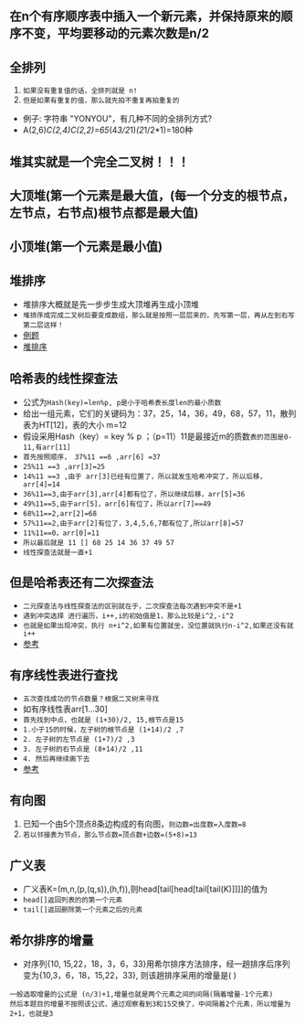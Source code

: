 ## 在n个有序顺序表中插入一个新元素，并保持原来的顺序不变，平均要移动的元素次数是n/2

## 全排列
1. `如果没有重复值的话，全排列就是 n!`
2. `但是如果有重复的值，那么就先拍不重复再拍重复的`
* 例子: 字符串 "YONYOU"，有几种不同的全排列方式?
* A(2,6)*C(2,4)*C(2,2)=6*5*(4*3/2*1)*(2*1/2*1)=180种

## 堆其实就是一个完全二叉树！！！
## 大顶堆(第一个元素是最大值，(每一个分支的根节点，左节点，右节点)根节点都是最大值)
## 小顶堆(第一个元素是最小值)
## 堆排序
* 堆排序大概就是先一步步生成大顶堆再生成小顶堆
* `堆排序成完成二叉树后要变成数组，那么就是按照一层层来的，先写第一层，再从左到右写第二层这样！`
* [例题](https://www.nowcoder.com/questionTerminal/6bcda62a3b2146c7bddee626c78207fd)
* [堆排序](https://blog.csdn.net/u013384984/article/details/79496052)

## 哈希表的线性探查法
* 公式为`Hash(key)=len%p, p是小于哈希表长度len的最小质数`
* 给出一组元素，它们的关键码为：37，25，14，36，49，68，57，11，散列表为HT[12]，表的大小 m=12 
* 假设采用Hash（key）= key % p ；（p=11）11是最接近m的质数`表的范围是0-11,有arr[11]`
* `首先按照顺序， 37%11 ==6 ,arr[6] =37`
* `25%11 ==3 ,arr[3]=25`
* `14%11 ==3 ,由于 arr[3]已经有位置了，所以就发生哈希冲突了，所以后移，arr[4]=14`
* `36%11==3,由于arr[3],arr[4]都有位了，所以继续后移，arr[5]=36`
* `49%11==5,由于arr[5]，arr[6]有位了，所以arr[7]==49`
* `68%11==2,arr[2]=68`
* `57%11==2,由于arr[2]有位了，3,4,5,6,7都有位了,所以arr[8]=57`
* `11%11==0，arr[0]=11`
* `所以最后就是 11 [] 68 25 14 36 37 49 57 `
* `线性探查法就是一直+1`

## 但是哈希表还有二次探查法
* `二元探查法与线性探查法的区别就在于，二次探查法每次遇到冲突不是+1`
* `遇到冲突选择 进行遍历，i++,i的初始值是1，那么比较是i^2,-i^2`
* `也就是如果出现冲突，执行 n+i^2,如果有位置就坐，没位置就执行n-i^2,如果还没有就i++`
* [参考](https://www.nowcoder.com/test/question/done?tid=31309191&qid=372706#summary)

## 有序线性表进行查找
* `五次查找成功的节点数量？根据二叉树来寻找`
* 如有序线性表arr[1...30]
* `首先找到中点，也就是 (1+30)/2, 15,根节点是15`
* `1.小于15的时候，左子树的根节点是 (1+14)/2 ,7`
* `2. 左子树的左节点是 (1+7)/2 ,3`
* `3. 左子树的右节点是 (8+14)/2 ,11`
* `4. 然后再继续画下去`
* [参考](https://www.nowcoder.com/test/question/done?tid=31253144&qid=372728#summary)

## 有向图
1. 已知一个由5个顶点8条边构成的有向图，`则边数=出度数=入度数=8`
2. `若以邻接表为节点，那么节点数=顶点数+边数=(5+8)=13`

## 广义表
* 广义表K=(m,n,(p,(q,s)),(h,f)),则head[tail[head[tail[tail(K)]]]]的值为
* `head[]返回列表的的第一个元素`
* `tail[]返回删除第一个元素之后的元素`

## 希尔排序的增量
* 对序列{10, 15,22，18，3，6，33}用希尔排序方法排序，经一趟排序后序列变为{10,3，6，18，15,22，33}, 则该趟排序采用的增量是( )
```
一般选取增量的公式是 (n/3)+1,增量也就是两个元素之间的间隔(隔着增量-1个元素)
然后本题目的增量不按照该公式，通过观察看到3和15交换了，中间隔着2个元素，所以增量为2+1，也就是3
```
